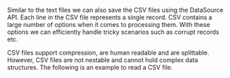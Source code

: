 Similar to the text files we can also save the CSV files using the DataSource API. Each line in the CSV file represents a single record. CSV contains a large number of options when it comes to processing them. With these options we can efficiently handle tricky scenarios such as corrupt records etc. 

CSV files support compression, are human readable and are splittable. However, CSV files are not nestable and cannot hold complex data structures. The following is an example to read a CSV file.
